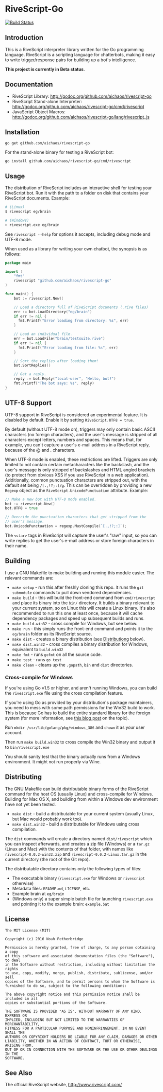 # RiveScript-Go

[![Build Status](https://travis-ci.org/aichaos/rivescript-go.svg?branch=master)](https://travis-ci.org/aichaos/rivescript-go)

## Introduction

This is a RiveScript interpreter library written for the Go programming
language. RiveScript is a scripting language for chatterbots, making it easy
to write trigger/response pairs for building up a bot's intelligence.

**This project is currently in Beta status.**

## Documentation

* RiveScript Library: <http://godoc.org/github.com/aichaos/rivescript-go>
* RiveScript Stand-alone Interpreter: <http://godoc.org/github.com/aichaos/rivescript-go/cmd/rivescript>
* JavaScript Object Macros: <http://godoc.org/github.com/aichaos/rivescript-go/lang/rivescript_js>

## Installation

`go get github.com/aichaos/rivescript-go`

For the stand-alone binary for testing a RiveScript bot:

`go install github.com/aichaos/rivescript-go/cmd/rivescript`

## Usage

The distribution of RiveScript includes an interactive shell for testing your
RiveScript bot. Run it with the path to a folder on disk that contains your
RiveScript documents. Example:

```bash
# (Linux)
$ rivescript eg/brain

# (Windows)
> rivescript.exe eg/brain
```

See `rivescript --help` for options it accepts, including debug mode and UTF-8
mode.

When used as a library for writing your own chatbot, the synopsis is as follows:

```go
package main

import (
    "fmt"
    rivescript "github.com/aichaos/rivescript-go"
)

func main() {
    bot := rivescript.New()

    // Load a directory full of RiveScript documents (.rive files)
    err := bot.LoadDirectory("eg/brain")
    if err != nil {
      fmt.Printf("Error loading from directory: %s", err)
    }

    // Load an individual file.
    err = bot.LoadFile("brain/testsuite.rive")
    if err != nil {
      fmt.Printf("Error loading from file: %s", err)
    }

    // Sort the replies after loading them!
    bot.SortReplies()

    // Get a reply.
    reply := bot.Reply("local-user", "Hello, bot!")
    fmt.Printf("The bot says: %s", reply)
}
```

## UTF-8 Support

UTF-8 support in RiveScript is considered an experimental feature. It is
disabled by default. Enable it by setting `RiveScript.UTF8 = true`.

By default (without UTF-8 mode on), triggers may only contain basic ASCII
characters (no foreign characters), and the user's message is stripped of all
characters except letters, numbers and spaces. This means that, for example,
you can't capture a user's e-mail address in a RiveScript reply, because of
the @ and . characters.

When UTF-8 mode is enabled, these restrictions are lifted. Triggers are only
limited to not contain certain metacharacters like the backslash, and the
user's message is only stripped of backslashes and HTML angled brackets
(to protect from obvious XSS if you use RiveScript in a web application).
Additionally, common punctuation characters are stripped out, with the default
set being `/[.,!?;:]/g`. This can be overridden by providing a new `Regexp`
object as the `RiveScript.UnicodePunctuation` attribute. Example:

```go
// Make a new bot with UTF-8 mode enabled.
bot := rivescript.New()
bot.UTF8 = true

// Override the punctuation characters that get stripped from the
// user's message.
bot.UnicodePunctuation = regexp.MustCompile(`[.,!?;:]`);
```

The `<star>` tags in RiveScript will capture the user's "raw" input, so you can
write replies to get the user's e-mail address or store foreign characters in
their name.

## Building

I use a GNU Makefile to make building and running this module easier. The
relevant commands are:

* `make setup` - run this after freshly cloning this repo. It runs the
  `git submodule` commands to pull down vendored dependencies.
* `make build` - this will build the front-end command from `cmd/rivescript`
  and place its binary into the `bin/` directory. It builds a binary relevant
  to your current system, so on Linux this will create a Linux binary.
  It's also recommended to run this one at least once, because it will cache
  dependency packages and speed up subsequent builds and runs.
* `make build.win32` - cross compile for Windows, but see below.
* `make run` - this simply runs the front-end command and points it to the
  `eg/brain` folder as its RiveScript source.
* `make dist` - creates a binary distribution (see [Distributiong](#distributing)
  below).
* `make dist.win32` - cross compiles a binary distribution for Windows,
  equivalent to `build.win32`
* `make fmt` - runs `gofmt` on all the source code.
* `make test` - runs `go test`
* `make clean` - cleans up the `.gopath`, `bin` and `dist` directories.

### Cross-compile for Windows

If you're using Go v1.5 or higher, and aren't running Windows, you can build
the `rivescript.exe` file using the cross compilation feature.

If you're using Go as provided by your distribution's package maintainers, you
need to mess with some path permissions for the Win32 build to work. This is
because Go has to build the entire standard library for the foreign system
(for more information, see [this blog post](http://dave.cheney.net/2015/08/22/cross-compilation-with-go-1-5)
on the topic).

Run `mkdir /usr/lib/golang/pkg/windows_386` and `chown` it as your user account.

Then run `make build.win32` to cross compile the Win32 binary and output it to
`bin/rivescript.exe`

You should sanity test that the binary actually runs from a Windows environment.
It might not run properly via Wine.

## Distributing

The GNU Makefile can build distributable binary forms of the RiveScript command
for the host OS (usually Linux) and cross-compile for Windows. Building for Mac
OS X, and building from within a Windows dev environment have not yet been
tested.

* `make dist` - build a distributable for your current system (usually Linux,
  but Mac would probably work too).
* `make dist.win32` - build a distributable for Windows using cross compilation.

The `dist` commands will create a directory named `dist/rivescript` which you
can inspect afterwards, and creates a zip file (Windows) or a `tar.gz` (Linux
and Mac) with the contents of that folder, with names like
`rivescript-0.0.2-win32.zip` and `rivescript-0.0.2-Linux.tar.gz` in the current
directory (the root of the Git repo).

The distributable directory contains only the following types of files:

* The executable binary (`rivescript.exe` for Windows or `rivescript` otherwise)
* Metadata files: `README.md`, `LICENSE`, etc.
* Example brain at `eg/brain`
* (Windows only) a super simple batch file for launching `rivescript.exe` and
  pointing it to the example brain: `example.bat`

## License

```
The MIT License (MIT)

Copyright (c) 2016 Noah Petherbridge

Permission is hereby granted, free of charge, to any person obtaining a copy
of this software and associated documentation files (the "Software"), to deal
in the Software without restriction, including without limitation the rights
to use, copy, modify, merge, publish, distribute, sublicense, and/or sell
copies of the Software, and to permit persons to whom the Software is
furnished to do so, subject to the following conditions:

The above copyright notice and this permission notice shall be included in all
copies or substantial portions of the Software.

THE SOFTWARE IS PROVIDED "AS IS", WITHOUT WARRANTY OF ANY KIND, EXPRESS OR
IMPLIED, INCLUDING BUT NOT LIMITED TO THE WARRANTIES OF MERCHANTABILITY,
FITNESS FOR A PARTICULAR PURPOSE AND NONINFRINGEMENT. IN NO EVENT SHALL THE
AUTHORS OR COPYRIGHT HOLDERS BE LIABLE FOR ANY CLAIM, DAMAGES OR OTHER
LIABILITY, WHETHER IN AN ACTION OF CONTRACT, TORT OR OTHERWISE, ARISING FROM,
OUT OF OR IN CONNECTION WITH THE SOFTWARE OR THE USE OR OTHER DEALINGS IN THE
SOFTWARE.
```

## See Also

The official RiveScript website, http://www.rivescript.com/

